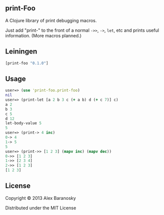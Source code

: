 ## print-Foo

A Clojure library of print debugging macros.  

Just add "print-" to the front of a normal `->>`, `->`, `let`, etc and prints useful information. (More macros planned.)

## Leiningen

```clj
[print-foo "0.1.0"]
```

## Usage

```clojure
user=> (use 'print-foo.print-foo)
nil
user=> (print-let [a 2 b 3 c (+ a b) d (+ c 7)] c)
a 2
b 3
c 5
d 12
let-body-value 5
5
user=> (print-> 4 inc)
0-> 4
1-> 5
5
user=> (print->> [1 2 3] (mapv inc) (mapv dec))
0->> [1 2 3]
1->> [2 3 4]
2->> [1 2 3]
[1 2 3]
```

## License

Copyright © 2013 Alex Baranosky

Distributed under the MIT License
